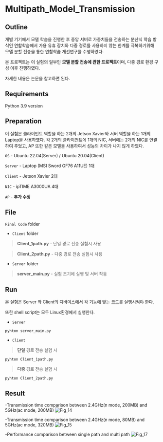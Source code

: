 # Multipath_Model_Transmission

Outline
---
개별 기기에서 모델 학습을 진행한 후 중앙 서버로 가중치들을 전송하는 분산식 학습 방식인 연합학습에서 가용 유휴 장치와 다중 경로를 사용하지 않는 한계를 극복하기위해 모델 분할 전송을 통한 연합학습 개선연구를 수행하였다. 

본 프로젝트는 이 실험의 일부인 **모델 분할 전송에 관한 프로젝트**이며, 다중 경로 환경 구성 이후 진행하였다.

자세한 내용은 논문을 참고하면 된다.

Requirements
---
Python 3.9 version 

Preparation
---

이 실험은 클라이언트 역할을 하는 2개의 Jetson Xavier와 서버 역할을 하는 1개의 Laptop을 사용하였다. 각 2개의 클라이언트에 1개의 NIC, 서버에는 2개의 NIC를 연결하여 주었고, AP 또한 같은 모델을 사용하여서 성능의 차이가 나지 않게 하였다.


`OS` - Ubuntu 22.04(Server) / Ubuntu 20.04(Client) 

`Server` - Laptop (MSI Sword GF76 A11UE) 1대

`Client` - Jetson Xavier 2대

`NIC` - ipTIME A3000UA 4대

`AP` - **추가 수정**

File
---
`Final Code` folder

- `Client` folder
>**Client_1path.py** - 단일 경로 전송 실험시 사용

>**Client_2path.py** - 다중 경로 전송 실험시 사용

- `Server` folder
>**server_main.py** - 실험 초기에 실행 및 서버 작동


Run 
----
본 실험은 Server 와 Client의 디바이스에서 각 기능에 맞는 코드를 실행시켜야 한다. 

또한 shell script는 모두 Linux환경에서 실행한다. 

- `Server`

```
pyhton server_main.py
```

- `Client`
>**단일** 경로 전송 실험 시 
```
pyhton Client_1path.py
```
>**다중** 경로 전송 실험 시
```
pyhton Client_2path.py
```

Result
---

-Transmission time comparison between 2.4GHz(n mode, 200MB) and 5GHz(ac mode, 200MB)
![Fig_14](https://github.com/INC-Research-Laboratory/Multipath_Model_Transmission/assets/145684303/ac4f81a6-52cd-4439-9390-b580da6492bb)

-Transmission time comparison between 2.4GHz(n mode, 80MB) and 5GHz(ac mode, 320MB)
![Fig_15](https://github.com/INC-Research-Laboratory/Multipath_Model_Transmission/assets/145684303/c4271bcf-7e68-4ad1-b64d-09abfc317ea5)

-Performance comparison between single path and multi path
![Fig_17](https://github.com/INC-Research-Laboratory/Multipath_Model_Transmission/assets/145684303/bb20ce5d-a588-46a1-aeef-5b8daddca947)
